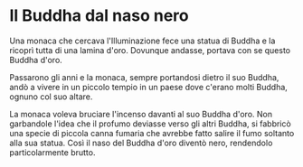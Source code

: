 # Il Buddha dal naso nero

Una monaca che cercava l'Illuminazione fece una statua di Buddha e la ricoprì tutta di una lamina d'oro. Dovunque andasse, portava con se questo Buddha d'oro.

Passarono gli anni e la monaca, sempre portandosi dietro il suo Buddha, andò a vivere in un piccolo tempio in un paese dove c'erano molti Buddha, ognuno col suo altare.

La monaca voleva bruciare l'incenso davanti al suo Buddha d'oro. Non garbandole l'idea che il profumo deviasse verso gli altri Buddha, si fabbricò una specie di piccola canna fumaria che avrebbe fatto salire il fumo soltanto alla sua statua. Così il naso del Buddha d'oro diventò nero, rendendolo particolarmente brutto.